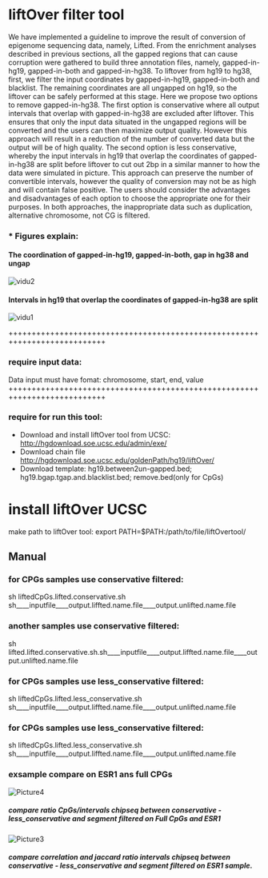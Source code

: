 # liftOver filter tool
We have implemented a guideline to improve the result of conversion of epigenome sequencing data, namely, Lifted. From the enrichment analyses described in previous sections, all the gapped regions that can cause corruption were gathered to build three annotation files, namely, gapped-in-hg19, gapped-in-both and gapped-in-hg38. To liftover from hg19 to hg38, first, we filter the input coordinates by gapped-in-hg19, gapped-in-both and blacklist. The remaining coordinates are all ungapped on hg19, so the liftover can be safely performed at this stage. 
Here we propose two options to remove gapped-in-hg38. The first option is conservative where all output intervals that overlap with gapped-in-hg38 are excluded after liftover. This ensures that only the input data situated in the ungapped regions will be converted and the users can then maximize output quality. However this approach will result in a reduction of the number of converted data but the output will be of high quality. The second option is less conservative, whereby the input intervals in hg19 that overlap the coordinates of gapped-in-hg38 are split before liftover to cut out 2bp in a similar manner to how the data were simulated in picture. This approach can preserve the number of convertible intervals, however the quality of conversion may not be as high and will contain false positive. The users should consider the advantages and disadvantages of each option to choose the appropriate one for their purposes. In both approaches, the inappropriate data such as duplication, alternative chromosome, not CG is filtered.
### * Figures explain:
#### The coordination of gapped-in-hg19, gapped-in-both, gap in hg38 and ungap
![vidu2](https://user-images.githubusercontent.com/19143879/58646612-fc3bf480-832f-11e9-8a8f-442efc97c3f7.png)

#### Intervals in hg19 that overlap the coordinates of gapped-in-hg38 are split
![vidu1](https://user-images.githubusercontent.com/19143879/58646622-ff36e500-832f-11e9-9af4-1af87843777c.png)

+++++++++++++++++++++++++++++++++++++++++++++++++++++++++++++++++++++++++++

### require input data:
Data input must have fomat: chromosome, start, end, value
+++++++++++++++++++++++++++++++++++++++++++++++++++++++++++++++++++++++++++

### require for run this tool:
* Download and install  liftOver tool from UCSC:  http://hgdownload.soe.ucsc.edu/admin/exe/
* Download chain file http://hgdownload.soe.ucsc.edu/goldenPath/hg19/liftOver/
* Download template:  hg19.between2un-gapped.bed; hg19.bgap.tgap.and.blacklist.bed; remove.bed(only for CpGs)
# install liftOver UCSC
make path to liftOver tool:
export PATH=$PATH:/path/to/file/liftOvertool/

## Manual
### for CPGs samples use conservative filtered:
sh liftedCpGs.lifted.conservative.sh sh____inputfile____output.liffted.name.file____output.unlifted.name.file 
### another samples use conservative filtered:
sh lifted.lifted.conservative.sh.sh____inputfile____output.liffted.name.file____output.unlifted.name.file 
### for CPGs samples use less_conservative filtered:
sh liftedCpGs.lifted.less_conservative.sh sh____inputfile____output.liffted.name.file____output.unlifted.name.file
### for CPGs samples use less_conservative filtered:
sh liftedCpGs.lifted.less_conservative.sh sh____inputfile____output.liffted.name.file____output.unlifted.name.file

### exsample compare on ESR1 ans full CPGs

![Picture4](https://user-images.githubusercontent.com/19143879/58645815-4623db00-832e-11e9-9d6a-4ab9fb4581a2.png)
##### compare ratio CpGs/intervals chipseq between conservative - less_conservative and segment filtered on Full CpGs and ESR1
![Picture3](https://user-images.githubusercontent.com/19143879/58645843-5471f700-832e-11e9-9680-a16c354d29b6.png)
##### compare correlation and jaccard ratio intervals chipseq between conservative - less_conservative and segment filtered on ESR1 sample.

